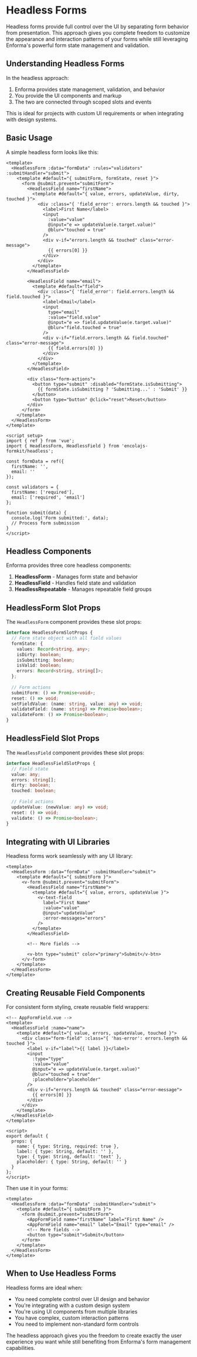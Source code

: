 # Headless Forms

Headless forms provide full control over the UI by separating form behavior from presentation. This approach gives you complete freedom to customize the appearance and interaction patterns of your forms while still leveraging Enforma's powerful form state management and validation.

## Understanding Headless Forms

In the headless approach:

1. Enforma provides state management, validation, and behavior
2. You provide the UI components and markup
3. The two are connected through scoped slots and events

This is ideal for projects with custom UI requirements or when integrating with design systems.

## Basic Usage

A simple headless form looks like this:

```vue
<template>
  <HeadlessForm :data="formData" :rules="validators" :submitHandler="submit">
    <template #default="{ submitForm, formState, reset }">
      <form @submit.prevent="submitForm">
        <HeadlessField name="firstName">
          <template #default="{ value, errors, updateValue, dirty, touched }">
            <div :class="{ 'field_error': errors.length && touched }">
              <label>First Name</label>
              <input
                :value="value"
                @input="e => updateValue(e.target.value)"
                @blur="touched = true"
              />
              <div v-if="errors.length && touched" class="error-message">
                {{ errors[0] }}
              </div>
            </div>
          </template>
        </HeadlessField>
        
        <HeadlessField name="email">
          <template #default="field">
            <div :class="{ 'field_error': field.errors.length && field.touched }">
              <label>Email</label>
              <input
                type="email"
                :value="field.value"
                @input="e => field.updateValue(e.target.value)"
                @blur="field.touched = true"
              />
              <div v-if="field.errors.length && field.touched" class="error-message">
                {{ field.errors[0] }}
              </div>
            </div>
          </template>
        </HeadlessField>
        
        <div class="form-actions">
          <button type="submit" :disabled="formState.isSubmitting">
            {{ formState.isSubmitting ? 'Submitting...' : 'Submit' }}
          </button>
          <button type="button" @click="reset">Reset</button>
        </div>
      </form>
    </template>
  </HeadlessForm>
</template>

<script setup>
import { ref } from 'vue';
import { HeadlessForm, HeadlessField } from 'encolajs-formkit/headless';

const formData = ref({
  firstName: '',
  email: ''
});

const validators = {
  firstName: ['required'],
  email: ['required', 'email']
};

function submit(data) {
  console.log('Form submitted:', data);
  // Process form submission
}
</script>
```

## Headless Components

Enforma provides three core headless components:

1. **HeadlessForm** - Manages form state and behavior
2. **HeadlessField** - Handles field state and validation
3. **HeadlessRepeatable** - Manages repeatable field groups

## HeadlessForm Slot Props

The `HeadlessForm` component provides these slot props:

```ts
interface HeadlessFormSlotProps {
  // Form state object with all field values
  formState: {
    values: Record<string, any>;
    isDirty: boolean;
    isSubmitting: boolean;
    isValid: boolean;
    errors: Record<string, string[]>;
  };
  
  // Form actions
  submitForm: () => Promise<void>;
  reset: () => void;
  setFieldValue: (name: string, value: any) => void;
  validateField: (name: string) => Promise<boolean>;
  validateForm: () => Promise<boolean>;
}
```

## HeadlessField Slot Props

The `HeadlessField` component provides these slot props:

```ts
interface HeadlessFieldSlotProps {
  // Field state
  value: any;
  errors: string[];
  dirty: boolean;
  touched: boolean;
  
  // Field actions
  updateValue: (newValue: any) => void;
  reset: () => void;
  validate: () => Promise<boolean>;
}
```

## Integrating with UI Libraries

Headless forms work seamlessly with any UI library:

```vue
<template>
  <HeadlessForm :data="formData" :submitHandler="submit">
    <template #default="{ submitForm }">
      <v-form @submit.prevent="submitForm">
        <HeadlessField name="firstName">
          <template #default="{ value, errors, updateValue }">
            <v-text-field
              label="First Name"
              :value="value"
              @input="updateValue"
              :error-messages="errors"
            />
          </template>
        </HeadlessField>
        
        <!-- More fields -->
        
        <v-btn type="submit" color="primary">Submit</v-btn>
      </v-form>
    </template>
  </HeadlessForm>
</template>
```

## Creating Reusable Field Components

For consistent form styling, create reusable field wrappers:

```vue
<!-- AppFormField.vue -->
<template>
  <HeadlessField :name="name">
    <template #default="{ value, errors, updateValue, touched }">
      <div class="form-field" :class="{ 'has-error': errors.length && touched }">
        <label v-if="label">{{ label }}</label>
        <input
          :type="type"
          :value="value"
          @input="e => updateValue(e.target.value)"
          @blur="touched = true"
          :placeholder="placeholder"
        />
        <div v-if="errors.length && touched" class="error-message">
          {{ errors[0] }}
        </div>
      </div>
    </template>
  </HeadlessField>
</template>

<script>
export default {
  props: {
    name: { type: String, required: true },
    label: { type: String, default: '' },
    type: { type: String, default: 'text' },
    placeholder: { type: String, default: '' }
  }
};
</script>
```

Then use it in your forms:

```vue
<template>
  <HeadlessForm :data="formData" :submitHandler="submit">
    <template #default="{ submitForm }">
      <form @submit.prevent="submitForm">
        <AppFormField name="firstName" label="First Name" />
        <AppFormField name="email" label="Email" type="email" />
        <!-- More fields -->
        <button type="submit">Submit</button>
      </form>
    </template>
  </HeadlessForm>
</template>
```

## When to Use Headless Forms

Headless forms are ideal when:

- You need complete control over UI design and behavior
- You're integrating with a custom design system
- You're using UI components from multiple libraries
- You have complex, custom interaction patterns
- You need to implement non-standard form controls

The headless approach gives you the freedom to create exactly the user experience you want while still benefiting from Enforma's form management capabilities.